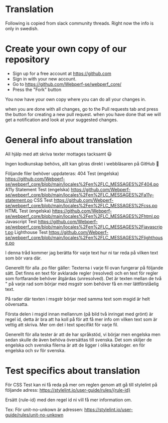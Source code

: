 # Translation

Following is copied from slack community threads.
Right now the info is only in swedish.

# Create your own copy of our repository

- Sign up for a free account at https://github.com
- Sign in with your new account.
- Go to https://github.com/Webperf-se/webperf_core/
- Press the "Fork" button

You now have your own copy where you can do all your changes in.

when you are done with all changes,
go to the Pull requests tab and press the button for creating a new pull request.
when you have done that we will get a notification and look at your suggested changes.

# General info about translation

All hjälp med att skriva texter mottages tacksamt :smiley: 

Ingen kodkunskap behövs, allt kan göras direkt i webbläsaren på GitHub :slightly_smiling_face: 

Följande filer behöver uppdateras:
 404 Test (engelska) https://github.com/Webperf-se/webperf_core/blob/main/locales%2Fen%2FLC_MESSAGES%2F404.po
 A11y Statement Test (engelska) https://github.com/Webperf-se/webperf_core/blob/main/locales%2Fen%2FLC_MESSAGES%2Fa11y-statement.po
 CSS Test https://github.com/Webperf-se/webperf_core/blob/main/locales%2Fen%2FLC_MESSAGES%2Fcss.po
 HTML Test (engelska)  https://github.com/Webperf-se/webperf_core/blob/main/locales%2Fen%2FLC_MESSAGES%2Fhtml.po
 Javascript Test https://github.com/Webperf-se/webperf_core/blob/main/locales%2Fen%2FLC_MESSAGES%2Fjavascript.po
 Lighthouse Test https://github.com/Webperf-se/webperf_core/blob/main/locales%2Fen%2FLC_MESSAGES%2Flighthouse.po

I denna tråd kommer jag berätta för varje text hur ni tar reda på vilken text som bör vara där.

Generellt för alla .po filer gäller:
Texterna i varje fil ovan fungerar på följande sätt.
Det finns en text för avklarade regler (resolved) och en text för regler som fortfarande behöver åtgärdas (unresolved).
Det är texten mellan de två " på varje rad som börjar med msgstr som behöver få en mer lättförståelig text.

På rader där texten i msgstr börjar med samma text som msgid är helt oöversatta.

Första delen i msgid innan mellanrum (på bild två inringat med grönt) är regel id, detta är bra att ha koll på för att få mer info om vilken text som är vettig att skriva. Mer om det i text specifikt för varje fil.

Generellt för alla tester är att de har språkstöd, vi börjar men engelska men sedan skulle de även behöva översättas till svenska.
Det som skiljer de engelska och svenska filerna är att de ligger i olika kataloger.
en för engelska och sv för svenska.


# Test specifics about translation

För CSS Test kan ni få reda på mer om reglen genom att gå till stylelint på följande adress:
            https://stylelint.io/user-guide/rules/{rule-id}

Ersätt {rule-id} med den regel id ni vill få mer information om.

Tex: 
För unit-no-unkown är adressen:
https://stylelint.io/user-guide/rules/unit-no-unkown